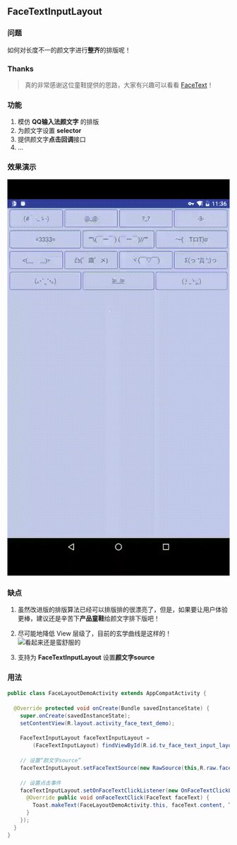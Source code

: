 ## FaceTextInputLayout


### 问题
如何对长度不一的颜文字进行**整齐**的排版呢！


### Thanks
> 真的非常感谢这位童鞋提供的思路，大家有兴趣可以看看 [FaceText](https://github.com/songhanghang/FaceText)！

### 功能
1. 模仿 **QQ输入法颜文字** 的排版
2. 为颜文字设置 **selector**
3. 提供颜文字**点击回调**接口 
4. ...




### 效果演示
![看起来还是蛮舒服的](./design/face_text_layout_demo.gif)




### 缺点

1. 虽然改进版的排版算法已经可以排版排的很漂亮了，但是，如果要让用户体验更棒，建议还是辛苦下**产品童鞋**给颜文字排下版吧！

2. 尽可能地降低 View 层级了，目前的玄学曲线是这样的！
![看起来还是蛮舒服的](./design/玄学曲线.gif)

3. 支持为 **FaceTextInputLayout** 设置**颜文字source**


### 用法

```java
public class FaceLayoutDemoActivity extends AppCompatActivity {

  @Override protected void onCreate(Bundle savedInstanceState) {
    super.onCreate(savedInstanceState);
    setContentView(R.layout.activity_face_text_demo);

    FaceTextInputLayout faceTextInputLayout =
        (FaceTextInputLayout) findViewById(R.id.tv_face_text_input_layout);

    // 设置“颜文字source”
    faceTextInputLayout.setFaceTextSource(new RawSource(this,R.raw.face_text));

    // 设置点击事件
    faceTextInputLayout.setOnFaceTextClickListener(new OnFaceTextClickListener() {
      @Override public void onFaceTextClick(FaceText faceText) {
        Toast.makeText(FaceLayoutDemoActivity.this, faceText.content, Toast.LENGTH_SHORT).show();
      }
    });
  }
}

```

